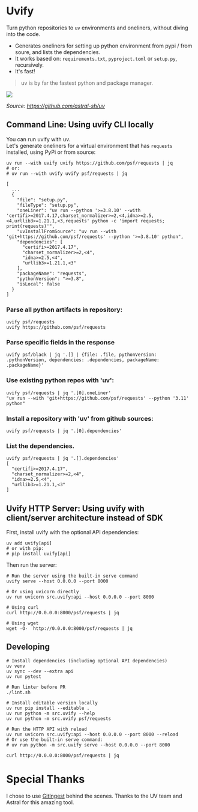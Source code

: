 # Uvify
Turn python repositories to `uv` environments and oneliners, without diving into the code.<br>
- Generates oneliners for setting up python environment from pypi / from soure, and lists the dependencies. 
- It works based on: `requirements.txt`, `pyproject.toml` or `setup.py`, recursively.
- It's fast!
 
> uv is by far the fastest python and package manager. 
<img src="assets/image.png">

<i>Source: https://github.com/astral-sh/uv</i>

## Command Line: Using uvify CLI locally
You can run uvify with uv. <br>
Let's generate oneliners for a virtual environment that has `requests` installed, using PyPi or from source:
```shell
uv run --with uvify uvify https://github.com/psf/requests | jq
# or:
# uv run --with uvify uvify psf/requests | jq

[
  ...
  {
    "file": "setup.py",
    "fileType": "setup.py",
    "oneLiner": "uv run --python '>=3.8.10' --with 'certifi>=2017.4.17,charset_normalizer>=2,<4,idna>=2.5,<4,urllib3>=1.21.1,<3,requests' python -c 'import requests; print(requests)'",
    "uvInstallFromSource": "uv run --with 'git+https://github.com/psf/requests' --python '>=3.8.10' python",
    "dependencies": [
      "certifi>=2017.4.17",
      "charset_normalizer>=2,<4",
      "idna>=2.5,<4",
      "urllib3>=1.21.1,<3"
    ],
    "packageName": "requests",
    "pythonVersion": ">=3.8",
    "isLocal": false
  }
]
```

### Parse all python artifacts in repository:
```
uvify psf/requests
uvify https://github.com/psf/requests
```

### Parse specific fields in the response
```
uvify psf/black | jq '.[] | {file: .file, pythonVersion: .pythonVersion, dependencies: .dependencies, packageName: .packageName}'
```

### Use existing python repos with 'uv':
```
uvify psf/requests | jq '.[0].oneLiner'
"uv run --with 'git+https://github.com/psf/requests' --python '3.11' python"
```
### Install a repository with 'uv' from github sources:
```
uvify psf/requests | jq '.[0].dependencies'
```

### List the dependencies.
```
uvify psf/requests | jq '.[].dependencies'
[
  "certifi>=2017.4.17",
  "charset_normalizer>=2,<4",
  "idna>=2.5,<4",
  "urllib3>=1.21.1,<3"
]
```

## Uvify HTTP Server: Using uvify with client/server architecture instead of SDK

First, install uvify with the optional API dependencies:
```shell
uv add uvify[api]
# or with pip:
# pip install uvify[api]
```

Then run the server:
```shell
# Run the server using the built-in serve command
uvify serve --host 0.0.0.0 --port 8000

# Or using uvicorn directly
uv run uvicorn src.uvify:api --host 0.0.0.0 --port 8000

# Using curl
curl http://0.0.0.0:8000/psf/requests | jq

# Using wget
wget -O-  http://0.0.0.0:8000/psf/requests | jq
```


## Developing
```shell
# Install dependencies (including optional API dependencies)
uv venv
uv sync --dev --extra api
uv run pytest

# Run linter before PR 
./lint.sh

# Install editable version locally
uv run pip install --editable .
uv run python -m src.uvify --help
uv run python -m src.uvify psf/requests

# Run the HTTP API with reload
uv run uvicorn src.uvify:api --host 0.0.0.0 --port 8000 --reload 
# Or use the built-in serve command:
# uv run python -m src.uvify serve --host 0.0.0.0 --port 8000

curl http://0.0.0.0:8000/psf/requests | jq
```

# Special Thanks 
I chose to use <a href="https://gitingest.com/">GitIngest</a> behind the scenes.
Thanks to the UV team and Astral for this amazing tool.
